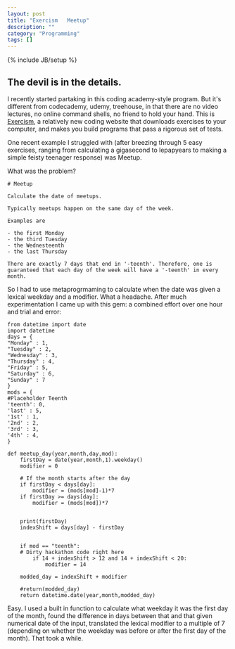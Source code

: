 ```yaml
---
layout: post
title: "Exercism   Meetup"
description: ""
category: "Programming"
tags: []
---
```

{% include JB/setup %}

## The devil is in the details.

I recently started partaking in this coding academy-style program. But it's different from codecademy, udemy, treehouse, in that there are no video lectures, no online command shells, no friend to hold your hand. This is [Exercism](http://www.exercism.io), a relatively new coding website that downloads exercises to your computer, and makes you build programs that pass a rigorous set of tests. 

One recent example I struggled with (after breezing through 5 easy exercises, ranging from calculating a gigasecond to lepapyears to making a simple feisty teenager response) was Meetup.

What was the problem?

    # Meetup

    Calculate the date of meetups.

    Typically meetups happen on the same day of the week.

    Examples are

    - the first Monday
    - the third Tuesday
    - the Wednesteenth
    - the last Thursday

    There are exactly 7 days that end in '-teenth'. Therefore, one is
    guaranteed that each day of the week will have a '-teenth' in every
    month.

So I had to use metaprogrmaming to calculate when the date was given a lexical weekday and a modifier.
What a headache.
After much experimentation I came up with this gem: a combined effort over one hour and trial and error:

    from datetime import date
    import datetime
    days = {
    "Monday" : 1,
    "Tuesday" : 2,
    "Wednesday" : 3,
    "Thursday" : 4,
    "Friday" : 5,
    "Saturday" : 6,
    "Sunday" : 7
    }
    mods = {
    #Placeholder Teenth
    'teenth': 0,
    'last' : 5,
    '1st' : 1,
    '2nd' : 2,
    '3rd' : 3,
    '4th' : 4,
    }

    def meetup_day(year,month,day,mod):
        firstDay = date(year,month,1).weekday()
        modifier = 0

        # If the month starts after the day
        if firstDay < days[day]:
            modifier = (mods[mod]-1)*7
        if firstDay >= days[day]:
            modifier = (mods[mod])*7


        print(firstDay)
        indexShift = days[day] - firstDay


        if mod == "teenth":
        # Dirty hackathon code right here
            if 14 + indexShift > 12 and 14 + indexShift < 20:
                modifier = 14

        modded_day = indexShift + modifier

        #return(modded_day)
        return datetime.date(year,month,modded_day)

Easy. I used a built in function to calculate what weekday it was the first day of the month, found the difference in days between that and that given numerical date of the input, translated the lexical modifier to a multiple of 7 (depending on whether the weekday was before or after the first day of the month).
That took a while. 

